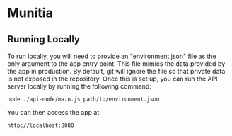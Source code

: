 Munitia
=======

Running Locally
---------------
To run locally, you will need to provide an "environment.json" file as the only argument to the app entry point. This file mimics the data provided by the app in production. By default, git will ignore the file so that private data is not exposed in the repository. Once this is set up, you can run the API server locally by running the following command:

`node ./api-node/main.js path/to/environment.json`

You can then access the app at:

`http://localhost:8080`